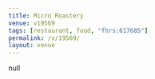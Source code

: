 ```yaml
---
title: Micro Roastery
venue: v19569
tags: [restaurant, food, "fhrs:617685"]
permalink: /v/19569/
layout: venue
---
```

null